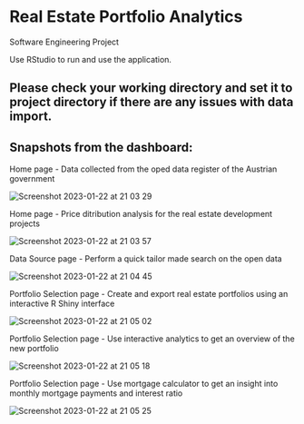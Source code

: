 # Real Estate Portfolio Analytics
Software Engineering Project 

Use RStudio to run and use the application.
## Please check your working directory and set it to project directory if there are any issues with data import.

## Snapshots from the dashboard:
Home page - Data collected from the oped data register of the Austrian government

![Screenshot 2023-01-22 at 21 03 29](https://user-images.githubusercontent.com/73833016/218306898-6b0aaeb6-a35d-4ec1-bc1f-5017a93ef4af.png)

Home page - Price ditribution analysis for the real estate development projects

![Screenshot 2023-01-22 at 21 03 57](https://user-images.githubusercontent.com/73833016/218306958-3526cf15-9401-4baf-89e9-e1d0c17651ce.png)

Data Source page - Perform a quick tailor made search on the open data

![Screenshot 2023-01-22 at 21 04 45](https://user-images.githubusercontent.com/73833016/218307011-6a2be4c2-b971-4cd6-a2de-0c3e827ad347.png)

Portfolio Selection page - Create and export real estate portfolios using an interactive R Shiny interface

![Screenshot 2023-01-22 at 21 05 02](https://user-images.githubusercontent.com/73833016/218307057-5640c7ca-c88d-4ead-83e8-d7d8964a8660.png)

Portfolio Selection page - Use interactive analytics to get an overview of the new portfolio

![Screenshot 2023-01-22 at 21 05 18](https://user-images.githubusercontent.com/73833016/218307103-b9b27eb9-c27f-40e4-8a5c-79544032344f.png)

Portfolio Selection page - Use mortgage calculator to get an insight into monthly mortgage payments and interest ratio

![Screenshot 2023-01-22 at 21 05 25](https://user-images.githubusercontent.com/73833016/218307130-10a6fb11-fa55-4286-a3d0-2dfb76f6f506.png)
